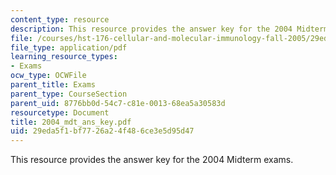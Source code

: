 ```yaml
---
content_type: resource
description: This resource provides the answer key for the 2004 Midterm exams.
file: /courses/hst-176-cellular-and-molecular-immunology-fall-2005/29eda5f1bf7726a24f486ce3e5d95d47_2004_mdt_ans_key.pdf
file_type: application/pdf
learning_resource_types:
- Exams
ocw_type: OCWFile
parent_title: Exams
parent_type: CourseSection
parent_uid: 8776bb0d-54c7-c81e-0013-68ea5a30583d
resourcetype: Document
title: 2004_mdt_ans_key.pdf
uid: 29eda5f1-bf77-26a2-4f48-6ce3e5d95d47
---
```

This resource provides the answer key for the 2004 Midterm exams.


